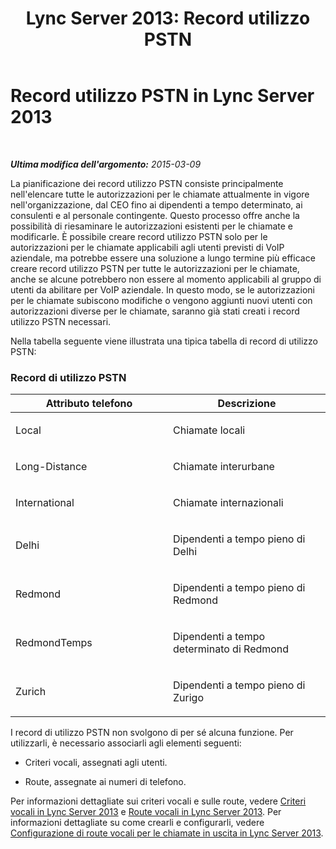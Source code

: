 ﻿---
title: 'Lync Server 2013: Record utilizzo PSTN'
TOCTitle: Record utilizzo PSTN
ms:assetid: b5f624aa-abe8-455b-a8e3-c228be230463
ms:mtpsurl: https://technet.microsoft.com/it-it/library/Gg412878(v=OCS.15)
ms:contentKeyID: 49301736
ms.date: 08/24/2015
mtps_version: v=OCS.15
ms.translationtype: HT
---

# Record utilizzo PSTN in Lync Server 2013

 

_**Ultima modifica dell'argomento:** 2015-03-09_

La pianificazione dei record utilizzo PSTN consiste principalmente nell'elencare tutte le autorizzazioni per le chiamate attualmente in vigore nell'organizzazione, dal CEO fino ai dipendenti a tempo determinato, ai consulenti e al personale contingente. Questo processo offre anche la possibilità di riesaminare le autorizzazioni esistenti per le chiamate e modificarle. È possibile creare record utilizzo PSTN solo per le autorizzazioni per le chiamate applicabili agli utenti previsti di VoIP aziendale, ma potrebbe essere una soluzione a lungo termine più efficace creare record utilizzo PSTN per tutte le autorizzazioni per le chiamate, anche se alcune potrebbero non essere al momento applicabili al gruppo di utenti da abilitare per VoIP aziendale. In questo modo, se le autorizzazioni per le chiamate subiscono modifiche o vengono aggiunti nuovi utenti con autorizzazioni diverse per le chiamate, saranno già stati creati i record utilizzo PSTN necessari.

Nella tabella seguente viene illustrata una tipica tabella di record di utilizzo PSTN:

### Record di utilizzo PSTN

<table>
<colgroup>
<col style="width: 50%" />
<col style="width: 50%" />
</colgroup>
<thead>
<tr class="header">
<th>Attributo telefono</th>
<th>Descrizione</th>
</tr>
</thead>
<tbody>
<tr class="odd">
<td><p>Local</p></td>
<td><p>Chiamate locali</p></td>
</tr>
<tr class="even">
<td><p>Long-Distance</p></td>
<td><p>Chiamate interurbane</p></td>
</tr>
<tr class="odd">
<td><p>International</p></td>
<td><p>Chiamate internazionali</p></td>
</tr>
<tr class="even">
<td><p>Delhi</p></td>
<td><p>Dipendenti a tempo pieno di Delhi</p></td>
</tr>
<tr class="odd">
<td><p>Redmond</p></td>
<td><p>Dipendenti a tempo pieno di Redmond</p></td>
</tr>
<tr class="even">
<td><p>RedmondTemps</p></td>
<td><p>Dipendenti a tempo determinato di Redmond</p></td>
</tr>
<tr class="odd">
<td><p>Zurich</p></td>
<td><p>Dipendenti a tempo pieno di Zurigo</p></td>
</tr>
</tbody>
</table>


I record di utilizzo PSTN non svolgono di per sé alcuna funzione. Per utilizzarli, è necessario associarli agli elementi seguenti:

  - Criteri vocali, assegnati agli utenti.

  - Route, assegnate ai numeri di telefono.

Per informazioni dettagliate sui criteri vocali e sulle route, vedere [Criteri vocali in Lync Server 2013](lync-server-2013-voice-policies.md) e [Route vocali in Lync Server 2013](lync-server-2013-voice-routes.md). Per informazioni dettagliate su come crearli e configurarli, vedere [Configurazione di route vocali per le chiamate in uscita in Lync Server 2013](lync-server-2013-configuring-voice-routes-for-outbound-calls.md).

